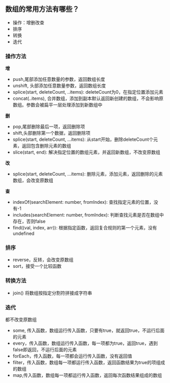 ## 数组的常用方法有哪些？
- 操作：增删改查
- 排序
- 转换
- 迭代

### 操作方法
**增**
- push,尾部添加任意数量的参数，返回数组长度
- unshift, 头部添加任意数量参数，返回数组长度
- splice(start, deleteCount, ..items): deleteCount为0，在指定位置添加元素
- concat(..items), 合并数组，添加到副本默认返回新创建的数组，不会影响原数组。参数会被扁平一层处理添加到新数组中

**删**
- pop,尾部删除最后一项，返回删除项
- shift,头部删除第一个数据，返回删除项
- splice(start, deleteCount, ...items): 从start开始，删除deleteCount个元素，返回包含删除元素的数组
- slice(start, end): 解决指定位置的数组元素，并返回新数组，不改变原数组

**改**
- splice(start, deleteCount, ...items): 删除元素，添加元素，返回删除的元素数组，会改变原数组

**查**
- indexOf(searchElement: number, fromIndex): 查找指定元素的位置，没有-1
- includes(searchElement: number, fromIndex): 判断查找元素是否在数组中存在，否则false
- find((val, index, arr)): 根据指定函数，返回复合规则的第一个元素，没有undefined

### 排序
- reverse，反转，会改变原数组
- sort，接受一个比较函数

### 转换方法
- join() 将数组按指定分割符拼接成字符串

### 迭代
都不改变原数组
- some, 传入函数，数组运行传入函数，只要有true，就返回true，不运行后面的元素
- every，传入函数，数组运行传入函数，每一项都为true，返回true，遇到false即返回，不运行后面的元素
- forEach，传入函数，每一项都会运行传入函数，没有返回值
- filter，传入函数，数组每一项都运行传入函数，返回函数结果为true的项组成的数组
- map,传入函数，数组每一项都运行传入函数，返回每次函数结果组成的数组




